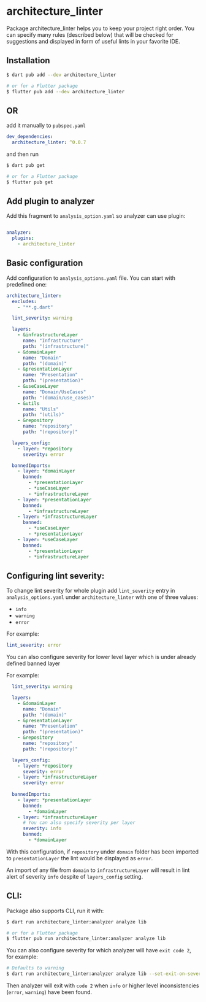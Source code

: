 <!-- 
This README describes the package. If you publish this package to pub.dev,
this README's contents appear on the landing page for your package.

For information about how to write a good package README, see the guide for
[writing package pages](https://dart.dev/guides/libraries/writing-package-pages). 

For general information about developing packages, see the Dart guide for
[creating packages](https://dart.dev/guides/libraries/create-library-packages)
and the Flutter guide for
[developing packages and plugins](https://flutter.dev/developing-packages). 
-->

# architecture_linter

Package architecture_linter helps you to keep your project right order. You can specify many rules (described below)
that will be checked for suggestions and displayed in form of useful lints in your favorite IDE.

## Installation

```sh
$ dart pub add --dev architecture_linter

# or for a Flutter package
$ flutter pub add --dev architecture_linter
```

## OR

add it manually to `pubspec.yaml`

```yaml
dev_dependencies:
  architecture_linter: ^0.0.7
```

and then run

```sh
$ dart pub get

# or for a Flutter package
$ flutter pub get
```

## Add plugin to analyzer

Add this fragment to `analysis_option.yaml` so analyzer can use plugin:

```yaml

analyzer:
  plugins:
    - architecture_linter
```

## Basic configuration

Add configuration to `analysis_options.yaml` file. You can start with predefined one:

```YAML
architecture_linter:
  excludes:
    - "**.g.dart"

  lint_severity: warning

  layers:
    - &infrastructureLayer
      name: "Infrastructure"
      path: "(infrastructure)"
    - &domainLayer
      name: "Domain"
      path: "(domain)"
    - &presentationLayer
      name: "Presentation"
      path: "(presentation)"
    - &useCaseLayer
      name: "Domain/UseCases"
      path: "(domain/use_cases)"
    - &utils
      name: "Utils"
      path: "(utils)"
    - &repository
      name: "repository"
      path: "(repository)"

  layers_config:
    - layer: *repository
      severity: error

  bannedImports:
    - layer: *domainLayer
      banned:
        - *presentationLayer
        - *useCaseLayer
        - *infrastructureLayer
    - layer: *presentationLayer
      banned:
        - *infrastructureLayer
    - layer: *infrastructureLayer
      banned:
        - *useCaseLayer
        - *presentationLayer
    - layer: *useCaseLayer
      banned:
        - *presentationLayer
        - *infrastructureLayer
```

## Configuring lint severity:

To change lint severity for whole plugin add `lint_severity` entry in `analysis_options.yaml` under `architecture_linter`
with one of three values:

- `info`
- `warning`
- `error`

For example:
```YAML
lint_severity: error
```

You can also configure severity for lower level layer which is under already defined banned layer 


For example:

```YAML
  lint_severity: warning

  layers:
    - &domainLayer
      name: "Domain"
      path: "(domain)"
    - &presentationLayer
      name: "Presentation"
      path: "(presentation)"
    - &repository
      name: "repository"
      path: "(repository)"

  layers_config:
    - layer: *repository
      severity: error
    - layer: *infrastructureLayer
      severity: error
  
  bannedImports:
    - layer: *presentationLayer
      banned:
        - *domainLayer
    - layer: *infrastructureLayer
      # You can also specify severity per layer
      severity: info
      banned:
        - *domainLayer
```
With this configuration, if `repository` under `domain` folder has been imported to `presentationLayer`
the lint would be displayed as `error`.

An import of any file from `domain` to `infrastructureLayer` will result in lint alert of
severity `info` despite of `layers_config` setting.

## CLI:

Package also supports CLI, run it with: 

```sh
$ dart run architecture_linter:analyzer analyze lib 

# or for a Flutter package
$ flutter pub run architecture_linter:analyzer analyze lib
```
You can also configure severity for which analyzer will have `exit code 2`, for example:

```sh
# Defaults to warning 
$ dart run architecture_linter:analyzer analyze lib --set-exit-on-severity-level=info

```
Then analyzer will exit with `code 2` when `info` or higher level inconsistencies (`error`, `warning`) have been found. 
